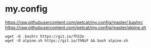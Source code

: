 # my.config

https://raw.githubusercontent.com/petcat/my.config/master/.bashrc
https://raw.githubusercontent.com/petcat/my.config/master/alpine.sh

`wget -O .bashrc https://git.io/fh5Ze`  
`wget -O alpine.sh https://git.io/fhNiF && bash alpine.sh`

